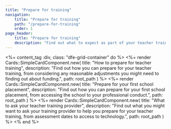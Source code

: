 ```yaml
---
title: "Prepare for training"
navigation:
    title: "Prepare for training"
    path: "/prepare-for-training"
    order: 1
page_header:
    title: "Prepare for training"
    description: "Find out what to expect as part of your teacher training, including preparing for placement, what to expect from your mentor and advice from former trainees."
---
```


<%= content_tag :div, class: "dfe-grid-container" do %>
    <%= render Cards::SimpleCardComponent.new(
        title: "How to prepare for teacher training", 
        description: "Find out how you can prepare for your teacher training, from considering any reasonable adjustments you might need to finding out about funding.",
        path: root_path
    ) %>
    <%= render Cards::SimpleCardComponent.new(
        title: "Prepare for your first school placement", 
        description: "Find out how you can prepare for your first school placement, from accessing the school to your professional conduct.",
        path: root_path
    ) %>
    <%= render Cards::SimpleCardComponent.new(
        title: "What to ask your teacher training provider", 
        description: "Find out what you might want to ask your training provider to help you prepare for your teacher training, from assessment dates to access to technology.",
        path: root_path
    ) %>
<% end %>

